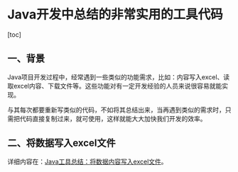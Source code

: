 # Java开发中总结的非常实用的工具代码

[toc]

## 一、背景

Java项目开发过程中，经常遇到一些类似的功能需求，比如：内容写入excel、读取excel内容、下载文件等。这些功能对有一定开发经验的人员来说很容易就能实现。

与其每次都要重新写类似的代码，不如将其总结出来，当再遇到类似的需求时，只需把代码直接复制过来，就可使用，这样就能大大加快我们开发的效率。

## 二、将数据写入excel文件

详细内容在：[Java工具总结：将数据内容写入excel文件](https://blog.csdn.net/hefrankeleyn/article/details/122646143)。


